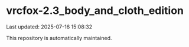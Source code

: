 # vrcfox-2.3_body_and_cloth_edition

Last updated: 2025-07-16 15:08:32

This repository is automatically maintained.
